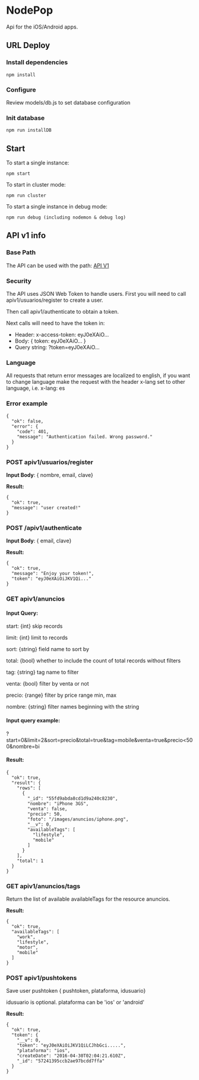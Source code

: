 
# NodePop

Api for the iOS/Android apps.

## URL Deploy

### Install dependencies

    npm install

### Configure

Review models/db.js to set database configuration

### Init database

    npm run installDB

## Start

To start a single instance:

    npm start

To start in cluster mode:

    npm run cluster

To start a single instance in debug mode:

    npm run debug (including nodemon & debug log)


## API v1 info


### Base Path

The API can be used with the path:
[API V1](/apiv1/anuncios)

### Security

The API uses JSON Web Token to handle users. First you will need to call apiv1/usuarios/register to create a user.

Then call apiv1/authenticate to obtain a token.

Next calls will need to have the token in:

- Header: x-access-token: eyJ0eXAiO...
- Body: { token: eyJ0eXAiO... }
- Query string: ?token=eyJ0eXAiO...

### Language

All requests that return error messages are localized to english, if you want to
change language make the request with the header x-lang set to other language,
i.e. x-lang: es

### Error example

    {
      "ok": false,
      "error": {
        "code": 401,
        "message": "Authentication failed. Wrong password."
      }
    }

### POST apiv1/usuarios/register

**Input Body**: { nombre, email, clave}

**Result:**

    {
      "ok": true,
      "message": "user created!"
    }

### POST /apiv1/authenticate

**Input Body**: { email, clave}

**Result:**

    {
      "ok": true,
      "message": "Enjoy your token!",
      "token": "eyJ0eXAiOiJKV1Qi..."
    }

### GET apiv1/anuncios

#### Input Query:

start: {int} skip records

limit: {int} limit to records

sort: {string} field name to sort by

total: {bool} whether to include the count of total records without filters

tag: {string} tag name to filter

venta: {bool} filter by venta or not

precio: {range} filter by price range min, max

nombre: {string} filter names beginning with the string

#### Input query example:

?start=0&limit=2&sort=precio&total=true&tag=mobile&venta=true&precio<500&nombre=bi

#### Result:

    {
      "ok": true,
      "result": {
        "rows": [
          {
            "_id": "55fd9abda8cd1d9a240c8230",
            "nombre": "iPhone 3GS",
            "venta": false,
            "precio": 50,
            "foto": "/images/anuncios/iphone.png",
            "__v": 0,
            "availableTags": [
              "lifestyle",
              "mobile"
            ]
          }
        ],
        "total": 1
      }
    }


### GET apiv1/anuncios/tags

Return the list of available availableTags for the resource anuncios.

**Result:**

    {
      "ok": true,
      "availableTags": [
        "work",
        "lifestyle",
        "motor",
        "mobile"
      ]
    }

### POST apiv1/pushtokens

Save user pushtoken { pushtoken, plataforma, idusuario}

idusuario is optional.
plataforma can be 'ios' or 'android'

**Result:**

    {
      "ok": true,
      "token": {
        "__v": 0,
        "token": "eyJ0eXAiOiJKV1QiLCJhbGci.....",
        "plataforma": "ios",
        "createDate": "2016-04-30T02:04:21.610Z",
        "_id": "57241395ccb2ae97bcdd7ffa"
      }
    }
